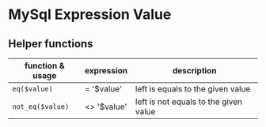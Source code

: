 # MySql Expression Value


## Helper functions

| function &amp; usage | expression  | description                           |
|----------------------|-------------|---------------------------------------|
| ``eq($value)``       | = '$value'  | left is equals to the given value     |
| ``not_eq($value)``   | <> '$value' | left is not equals to the given value |